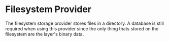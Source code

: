 # Filesystem Provider
The filesystem storage provider stores files in a directory. A database is still required when using this provider since the only thing thats stored on the filesystem are the layer's binary data.